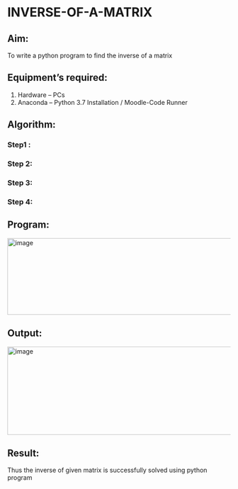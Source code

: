 # INVERSE-OF-A-MATRIX
## Aim:
To write a python program to find the inverse of a matrix
## Equipment’s required:
1. 	Hardware – PCs
2. 	Anaconda – Python 3.7 Installation / Moodle-Code Runner
## Algorithm:
### Step1 : 
### Step 2: 
### Step 3: 
### Step 4: 

## Program:
<img width="573" height="173" alt="image" src="https://github.com/user-attachments/assets/235a76eb-6df8-455f-8349-58a4569e8505" />

## Output:
<img width="729" height="199" alt="image" src="https://github.com/user-attachments/assets/a65ee317-e57b-47a3-be82-58a66f42c144" />

## Result:
Thus the inverse of given matrix is successfully solved using python program

